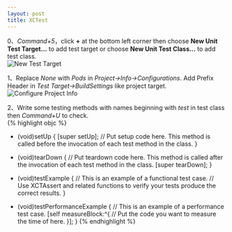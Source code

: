 ```yaml
---
layout: post
title: XCTest
---
```


0、*Command+5*，click **+** at the bottom left corner then choose **New Unit Test Target...** to add test target or choose **New Unit Test Class...** to add test class.  
![New Test Target]({{site.baseurl}}/assets/xctest/new_test_target.png)  

1、Replace *None* with *Pods* in *Project->Info->Configurations*. Add Prefix Header in *Test Target->BuildSettings* like project target.
![Configure Project Info]({{site.baseurl}}/assets/xctest/configure_project.png)  

2、Write some testing methods with names beginning with *test* in test class then *Command+U* to check.  
{% highlight objc %}
- (void)setUp {
    [super setUp];
    // Put setup code here. This method is called before the invocation of each test method in the class.
}

- (void)tearDown {
    // Put teardown code here. This method is called after the invocation of each test method in the class.
    [super tearDown];
}

- (void)testExample {
    // This is an example of a functional test case.
    // Use XCTAssert and related functions to verify your tests produce the correct results.
}

- (void)testPerformanceExample {
    // This is an example of a performance test case.
    [self measureBlock:^{
        // Put the code you want to measure the time of here.
    }];
}
{% endhighlight %}
